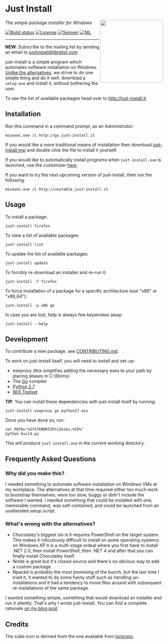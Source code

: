 # Just Install

<img src="https://cdn.rawgit.com/just-install/just-install/4953fdccb9614bbdb2b77991610db6b99b1757d1/misc/cube.svg" align="right" width="200" height="200"/>

_The simple package installer for Windows_

[![Build status](https://ci.appveyor.com/api/projects/status/wpof4badsg7y0l3s/branch/master?svg=true)](https://ci.appveyor.com/project/lvillani/just-install/branch/master)
[![License](http://img.shields.io/badge/license-GPL%203.0-blue.svg?style=flat)](http://choosealicense.com/licenses/gpl-3.0/)
[![Semver](http://img.shields.io/badge/version-v3.3.1-blue.svg?style=flat)](https://github.com/just-install/just-install/blob/master/CHANGELOG.md)
[![ML](https://img.shields.io/badge/ML-justinstall@librelist.com-orange.svg)](http://librelist.com/browser/justinstall)

--------------------------------------------------------------------------------

**NEW**: Subscribe to the mailing list by sending an email to <justinstall@librelist.com>

just-install is a simple program which automates software installation on Windows. [Unlike the
alternatives](http://lorenzo.villani.me/2013/04/08/just-install-my-stuff/), we strive to do one
simple thing and do it well: download a `setup.exe` and install it, without bothering the user.

To see the list of available packages head over to <http://just-install.it>.


## Installation

Run this command in a command prompt, as an Administrator:

```batch
msiexec.exe /i http://go.just-install.it
```

If you would like a more traditional means of installation then download
[just-install.msi](http://go.just-install.it) and double click the file to install it yourself.

If you would like to automatically install programs when `just-install.exe` is launched, use the
customizer [here](http://just-install.it/customizer.html).

If you want to try the next upcoming version of just-install, then run the following:

```batch
msiexec.exe /i http://unstable.just-install.it
```

## Usage

To install a package:

    just-install firefox

To view a list of available packages:

    just-install list

To update the list of available packages:

    just-install update

To forcibly re-download an installer and re-run it:

    just-install -f firefox

To force installation of a package for a specific architecture (use "x86" or "x86_64"):

    just-install -a x86 go

In case you are lost, help is always few keystrokes away:

    just-install --help


## Development

To contribute a new package, see [CONTRIBUTING.md](CONTRIBUTING.md).

To work on just-install itself, you will need to install and set-up:

* exeproxy (this simplifies adding the necessary exes to your path by placing aliases in C:\Shims)
* The [Go](https://golang.org/) compiler
* [Python 2.7](https://python.org/)
* [WiX Toolset](http://wixtoolset.org/)

**TIP**: You can install these dependencies with just-install itself by running:

    just-install exeproxy go python27 wix

Once you have done so, run:

    set PATH="%SYSTEMDRIVE%\Shims;%CD%"
    python build.py

This will produce `just-install.exe` in the current working directory.


## Frequently Asked Questions

### Why did you make this?

I needed something to automate software installation on Windows VMs at my workplace. The
alternatives at that time required either too much work to bootstrap themselves, were too slow,
buggy or didn't include the software I wanted. I needed something that could be installed with one,
memorable command, was self-contained, and could be launched from an unattended setup script.


### What's wrong with the alternatives?

* Chocolatey's biggest sin is it requires PowerShell on the target system. This makes it
  ridiculously difficult to install on some operating systems: on Windows XP it is a multi-stage
  ordeal where you first have to install .NET 2.0, then install PowerShell, then .NET 4 and after
  that you can finally install Chocolatey itself.
* Ninite is great but it's closed source and there's no obvious way to add a custom package.
* Npackd is probably the most promising of the bunch, but the last time I tried it, it wanted to do
  some funny stuff such as handling un-installations and it had a tendency to move files around
  with subsequent re-installations of the same package.

I wanted something simple, something that would download an installer and run it silently. That's
why I wrote just-install. You can find a complete rationale
[on my blog post](http://lorenzo.villani.me/2013/04/08/just-install-my-stuff/)




## Credits

The cube icon is derived from the one available from [Ionicons](http://ionicons.com/).
